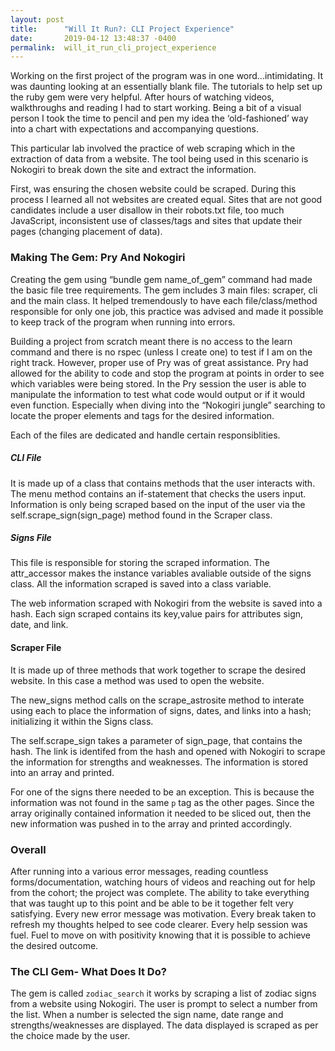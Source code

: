 ```yaml
---
layout: post
title:      "Will It Run?: CLI Project Experience"
date:       2019-04-12 13:48:37 -0400
permalink:  will_it_run_cli_project_experience
---
```



Working on the first project of the program was in one word...intimidating. It was daunting looking at an essentially blank file. The tutorials to help set up the ruby gem were very helpful. After hours of watching videos, walkthroughs and reading I had to start working. Being a bit of a visual person I took the time to pencil and pen my idea the ‘old-fashioned’ way into a chart with expectations and accompanying questions.

This particular lab involved the practice of web scraping which in the extraction of data from a website. The tool being used in this scenario is Nokogiri to break down the site and extract the information.

First, was ensuring the chosen website could be scraped. During this process I learned all not websites are created equal. Sites that are not good candidates include a user disallow in their robots.txt file, too much JavaScript, inconsistent use of classes/tags and sites that update their pages (changing placement of data).

### Making The Gem: Pry And Nokogiri
Creating the gem using “bundle gem name_of_gem” command had made the basic file tree requirements. The gem includes 3 main files: scraper, cli and the main class.
It helped tremendously to have each file/class/method responsible for only one job, this practice was advised and made it possible to keep track of the program when running into errors. 

Building a project from scratch meant there is no access to the learn command and there is no rspec (unless I create one) to test if I am on the right track. However, proper use of Pry was of great assistance. Pry had allowed for the ability to code and stop the program at points in order to see which variables were being stored. In the Pry session the user is able to manipulate the information to test what code would output or if it would even function. Especially when diving into the “Nokogiri jungle” searching to locate the proper elements and tags for the desired information.

Each of the files are dedicated and handle certain responsiblities.

##### CLI File
It is made up of a class that contains methods that the user interacts with. The menu method contains an if-statement that checks the users input. Information is only being scraped based on the input of the user via the self.scrape_sign(sign_page) method found in the Scraper class.

##### Signs File
This file is  responsible for storing the scraped information. The attr_accessor makes the instance variables avaliable outside of the signs class. All the information scraped is saved into a class variable.

The web information scraped with Nokogiri from the website is saved into a hash. Each sign scraped contains its key,value pairs for  attributes sign, date, and link.

#### Scraper File
It is made up of three methods that work together to scrape the desired website. In this case a method was used to open the website. 

The new_signs method calls on the scrape_astrosite method to interate using each to place the information of signs, dates, and links into a hash; initializing it within the Signs class.

The self.scrape_sign takes a parameter of sign_page, that contains the hash. The link is identifed from the hash and opened with Nokogiri to scrape the information for strengths and weaknesses. The information is stored into an array and printed. 

For one of the signs there needed to be an exception. This is because the information was not found in the same `p` tag as the other pages. Since the array originally contained information it needed to be sliced out, then the new information was pushed in to the array and printed accordingly.


### Overall
After running into a various error messages, reading countless forms/documentation, watching hours of videos and reaching out for help from the cohort; the project was complete. The ability to take everything that was taught up to this point and be able to be it together felt very satisfying. Every new error message was motivation. Every break taken to refresh my thoughts helped to see code clearer. Every help session was fuel. Fuel to move on with positivity knowing that it is possible to achieve the desired outcome.

### The CLI Gem- What Does It Do?
The gem is called `zodiac_search` it works by scraping a list of zodiac signs from a website using Nokogiri. The user is prompt to select a number from the list. When a number is selected the sign name, date range and strengths/weaknesses are displayed. The data displayed is scraped as per the choice made by the user.

